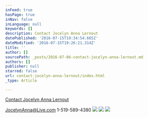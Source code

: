 ```yaml
---
inFeed: true
hasPage: true
inNav: false
inLanguage: null
keywords: []
description: Contact Jocelyn Anna Lernout
datePublished: '2016-07-15T19:34:54.665Z'
dateModified: '2016-07-15T19:26:21.314Z'
title: ''
author: []
sourcePath: _posts/2016-07-06-contact-jocelyn-anna-lernout.md
authors: []
publisher: null
starred: false
url: contact-jocelyn-anna-lernout/index.html
_type: Article

---
```

[Contact Jocelyn Anna Lernout][0]

JocelynAnna@Live.com 1-519-589-4380
![](https://the-grid-user-content.s3-us-west-2.amazonaws.com/3e6cbd8e-f428-4e53-8a6d-ecce31cee690.jpg)
![](https://the-grid-user-content.s3-us-west-2.amazonaws.com/6197de18-f084-4cbd-9742-d5da1f88c4be.jpg)
![](https://the-grid-user-content.s3-us-west-2.amazonaws.com/22f77c28-6a9b-4cc7-914a-9a535cea9eaf.jpg)

[0]: null